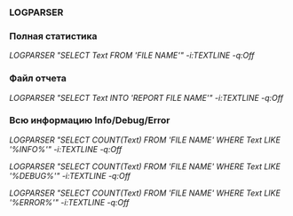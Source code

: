 ﻿### LOGPARSER
### Полная статистика
*LOGPARSER "SELECT Text FROM 'FILE NAME'" -i:TEXTLINE -q:Off*
### Файл отчета
*LOGPARSER "SELECT Text INTO 'REPORT FILE NAME'" -i:TEXTLINE -q:Off*
### Всю информацию Info/Debug/Error
*LOGPARSER "SELECT COUNT(Text) FROM 'FILE NAME' WHERE Text LIKE '%INFO%'" -i:TEXTLINE -q:Off*

*LOGPARSER "SELECT COUNT(Text) FROM 'FILE NAME' WHERE Text LIKE '%DEBUG%'" -i:TEXTLINE -q:Off*

*LOGPARSER "SELECT COUNT(Text) FROM 'FILE NAME' WHERE Text LIKE '%ERROR%'" -i:TEXTLINE -q:Off*
